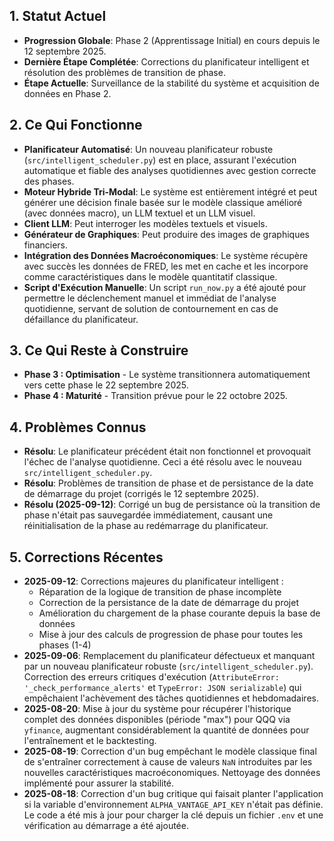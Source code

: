 ## 1. Statut Actuel
- **Progression Globale**: Phase 2 (Apprentissage Initial) en cours depuis le 12 septembre 2025.
- **Dernière Étape Complétée**: Corrections du planificateur intelligent et résolution des problèmes de transition de phase.
- **Étape Actuelle**: Surveillance de la stabilité du système et acquisition de données en Phase 2.

## 2. Ce Qui Fonctionne
- **Planificateur Automatisé**: Un nouveau planificateur robuste (`src/intelligent_scheduler.py`) est en place, assurant l'exécution automatique et fiable des analyses quotidiennes avec gestion correcte des phases.
- **Moteur Hybride Tri-Modal**: Le système est entièrement intégré et peut générer une décision finale basée sur le modèle classique amélioré (avec données macro), un LLM textuel et un LLM visuel.
- **Client LLM**: Peut interroger les modèles textuels et visuels.
- **Générateur de Graphiques**: Peut produire des images de graphiques financiers.
- **Intégration des Données Macroéconomiques**: Le système récupère avec succès les données de FRED, les met en cache et les incorpore comme caractéristiques dans le modèle quantitatif classique.
- **Script d'Exécution Manuelle**: Un script `run_now.py` a été ajouté pour permettre le déclenchement manuel et immédiat de l'analyse quotidienne, servant de solution de contournement en cas de défaillance du planificateur.

## 3. Ce Qui Reste à Construire
- **Phase 3 : Optimisation** - Le système transitionnera automatiquement vers cette phase le 22 septembre 2025.
- **Phase 4 : Maturité** - Transition prévue pour le 22 octobre 2025.

## 4. Problèmes Connus
- **Résolu**: Le planificateur précédent était non fonctionnel et provoquait l'échec de l'analyse quotidienne. Ceci a été résolu avec le nouveau `src/intelligent_scheduler.py`.
- **Résolu**: Problèmes de transition de phase et de persistance de la date de démarrage du projet (corrigés le 12 septembre 2025).
- **Résolu (2025-09-12)**: Corrigé un bug de persistance où la transition de phase n'était pas sauvegardée immédiatement, causant une réinitialisation de la phase au redémarrage du planificateur.

## 5. Corrections Récentes
- **2025-09-12**: Corrections majeures du planificateur intelligent :
  * Réparation de la logique de transition de phase incomplète
  * Correction de la persistance de la date de démarrage du projet
  * Amélioration du chargement de la phase courante depuis la base de données
  * Mise à jour des calculs de progression de phase pour toutes les phases (1-4)
- **2025-09-06**: Remplacement du planificateur défectueux et manquant par un nouveau planificateur robuste (`src/intelligent_scheduler.py`). Correction des erreurs critiques d'exécution (`AttributeError: '_check_performance_alerts'` et `TypeError: JSON serializable`) qui empêchaient l'achèvement des tâches quotidiennes et hebdomadaires.
- **2025-08-20**: Mise à jour du système pour récupérer l'historique complet des données disponibles (période "max") pour QQQ via `yfinance`, augmentant considérablement la quantité de données pour l'entraînement et le backtesting.
- **2025-08-19**: Correction d'un bug empêchant le modèle classique final de s'entraîner correctement à cause de valeurs `NaN` introduites par les nouvelles caractéristiques macroéconomiques. Nettoyage des données implémenté pour assurer la stabilité.
- **2025-08-18**: Correction d'un bug critique qui faisait planter l'application si la variable d'environnement `ALPHA_VANTAGE_API_KEY` n'était pas définie. Le code a été mis à jour pour charger la clé depuis un fichier `.env` et une vérification au démarrage a été ajoutée.